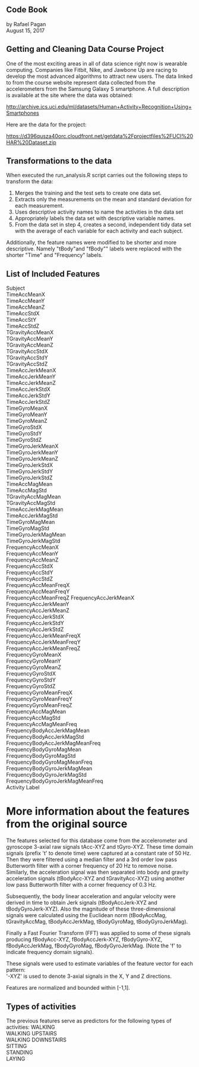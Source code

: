 ## Code Book
by Rafael Pagan  
August 15, 2017  

## Getting and Cleaning Data Course Project
One of the most exciting areas in all of data science right now is wearable computing. Companies like Fitbit, Nike, and Jawbone Up are racing to develop the most advanced algorithms to attract new users. The data linked to from the course website represent data collected from the accelerometers from the Samsung Galaxy S smartphone. A full description is available at the site where the data was obtained:

http://archive.ics.uci.edu/ml/datasets/Human+Activity+Recognition+Using+Smartphones

Here are the data for the project:

https://d396qusza40orc.cloudfront.net/getdata%2Fprojectfiles%2FUCI%20HAR%20Dataset.zip

## Transformations to the data

When executed the run_analysis.R script carries out the following steps to transform the data:

1. Merges the training and the test sets to create one data set.
2. Extracts only the measurements on the mean and standard deviation for each measurement.
3. Uses descriptive activity names to name the activities in the data set
4. Appropriately labels the data set with descriptive variable names.
5. From the data set in step 4, creates a second, independent tidy data set with the average of each         variable for each activity and each subject.

Additionally, the feature names were modified to be shorter and more descriptive. Namely "tBody"and "fBody"" labels were replaced with the shorter "Time" and "Frequency" labels.

## List of Included Features
Subject  
TimeAccMeanX  
TimeAccMeanY  
TimeAccMeanZ  
TimeAccStdX  
TimeAccStY  
TimeAccStdZ  
TGravityAccMeanX  
TGravityAccMeanY  
TGravityAccMeanZ  
TGravityAccStdX                  
TGravityAccStdY                   
TGravityAccStdZ   
TimeAccJerkMeanX                   
TimeAccJerkMeanY                  
TimeAccJerkMeanZ  
TimeAccJerkStdX  
TimeAccJerkStdY  
TimeAccJerkStdZ  
TimeGyroMeanX   
TimeGyroMeanY                  
TimeGyroMeanZ  
TimeGyroStdX    
TimeGyroStdY                   
TimeGyroStdZ  
TimeGyroJerkMeanX  
TimeGyroJerkMeanY  
TimeGyroJerkMeanZ  
TimeGyroJerkStdX  
TimeGyroJerkStdY                
TimeGyroJerkStdZ  
TimeAccMagMean  
TimeAccMagStd   
TGravityAccMagMean  
TGravityAccMagStd  
TimeAccJerkMagMean               
TimeAccJerkMagStd  
TimeGyroMagMean     
TimeGyroMagStd                  
TimeGyroJerkMagMean   
TimeGyroJerkMagStd    
FrequencyAccMeanX  
FrequencyAccMeanY  
FrequencyAccMeanZ  
FrequencyAccStdX                
FrequencyAccStdY  
FrequencyAccStdZ  
FrequencyAccMeanFreqX           
FrequencyAccMeanFreqY  
FrequencyAccMeanFreqZ 
FrequencyAccJerkMeanX           
FrequencyAccJerkMeanY  
FrequencyAccJerkMeanZ  
FrequencyAccJerkStdX            
FrequencyAccJerkStdY  
FrequencyAccJerkStdZ  
FrequencyAccJerkMeanFreqX        
FrequencyAccJerkMeanFreqY  
FrequencyAccJerkMeanFreqZ  
FrequencyGyroMeanX  
FrequencyGyroMeanY  
FrequencyGyroMeanZ  
FrequencyGyroStdX   
FrequencyGyroStdY  
FrequencyGyroStdZ  
FrequencyGyroMeanFreqX          
FrequencyGyroMeanFreqY  
FrequencyGyroMeanFreqZ  
FrequencyAccMagMean             
FrequencyAccMagStd  
FrequencyAccMagMeanFreq  
FrequencyBodyAccJerkMagMean       
FrequencyBodyAccJerkMagStd  
FrequencyBodyAccJerkMagMeanFreq   
FrequencyBodyGyroMagMean        
FrequencyBodyGyroMagStd  
FrequencyBodyGyroMagMeanFreq   
FrequencyBodyGyroJerkMagMean    
FrequencyBodyGyroJerkMagStd  
FrequencyBodyGyroJerkMagMeanFreq  
Activity Label

# More information about the features from the original source
The features selected for this database come from the accelerometer and gyroscope 3-axial raw signals tAcc-XYZ and tGyro-XYZ. These time domain signals (prefix 't' to denote time) were captured at a constant rate of 50 Hz. Then they were filtered using a median filter and a 3rd order low pass Butterworth filter with a corner frequency of 20 Hz to remove noise. Similarly, the acceleration signal was then separated into body and gravity acceleration signals (tBodyAcc-XYZ and tGravityAcc-XYZ) using another low pass Butterworth filter with a corner frequency of 0.3 Hz. 

Subsequently, the body linear acceleration and angular velocity were derived in time to obtain Jerk signals (tBodyAccJerk-XYZ and tBodyGyroJerk-XYZ). Also the magnitude of these three-dimensional signals were calculated using the Euclidean norm (tBodyAccMag, tGravityAccMag, tBodyAccJerkMag, tBodyGyroMag, tBodyGyroJerkMag). 

Finally a Fast Fourier Transform (FFT) was applied to some of these signals producing fBodyAcc-XYZ, fBodyAccJerk-XYZ, fBodyGyro-XYZ, fBodyAccJerkMag, fBodyGyroMag, fBodyGyroJerkMag. (Note the 'f' to indicate frequency domain signals). 

These signals were used to estimate variables of the feature vector for each pattern:  
'-XYZ' is used to denote 3-axial signals in the X, Y and Z directions.

Features are normalized and bounded within [-1,1].

## Types of activities
The previous features serve as predictors for the following types of activities:
WALKING  
WALKING UPSTAIRS  
WALKING DOWNSTAIRS  
SITTING  
STANDING           
LAYING  

